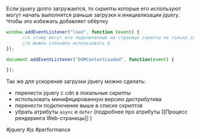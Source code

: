 
Если jquery долго загружается, то скрипты которые его используют могут начать выполнятся раньше загрузки и инициализации jquery. Чтобы это избежать добавляет обёртку

```javascript
window.addEventListener("load", function (event) {
	  //к этому могут все подключенные на странице скрипты не только загрузились, но и выполнились
	  //и можно спокойно использовать $
});
```

```javascript
document.addEventListener("DOMContentLoaded", function(event) {

});
```

Так же для ускорения загрузки jquery можно сделать:
- перенести jquery c cdn в локальные скрипты
- использовать минифицированную версию дистрибутива
- перенести подключение выше в списке скриптов
- убрать атрибуты `async` и `defer` (подробнее про атрибуты [[Процесс рендеринга Web-страницы]] )


#jquery  #js #performance 